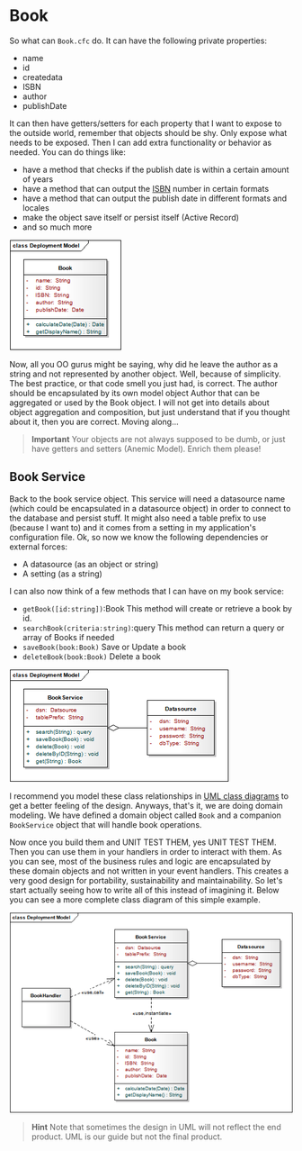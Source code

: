 # Book

So what can `Book.cfc` do. It can have the following private properties: 

* name
* id
* createdata
* ISBN
* author
* publishDate


It can then have getters/setters for each property that I want to expose to the outside world, remember that objects should be shy. Only expose what needs to be exposed. Then I can add extra functionality or behavior as needed. You can do things like:

* have a method that checks if the publish date is within a certain amount of years
* have a method that can output the [ISBN](http://www.amazon.com/exec/obidos/ASIN/) number in certain formats
* have a method that can output the publish date in different formats and locales
* make the object save itself or persist itself (Active Record)
* and so much more

![](../../images/modelguide_book.png)

Now, all you OO gurus might be saying, why did he leave the author as a string and not represented by another object. Well, because of simplicity. The best practice, or that code smell you just had, is correct. The author should be encapsulated by its own model object Author that can be aggregated or used by the Book object. I will not get into details about object aggregation and composition, but just understand that if you thought about it, then you are correct. Moving along...

> **Important** Your objects are not always supposed to be dumb, or just have getters and setters (Anemic Model). Enrich them please! 


## Book Service

Back to the book service object. This service will need a datasource name (which could be encapsulated in a datasource object) in order to connect to the database and persist stuff. It might also need a table prefix to use (because I want to) and it comes from a setting in my application's configuration file. Ok, so now we know the following dependencies or external forces:

* A datasource (as an object or string)
* A setting (as a string)

I can also now think of a few methods that I can have on my book service:

* `getBook([id:string])`:Book This method will create or retrieve a book by id.
* `searchBook(criteria:string)`:query This method can return a query or array of Books if needed
* `saveBook(book:Book)` Save or Update a book
* `deleteBook(book:Book)` Delete a book

![](../../images/modelguide_bookservice.png)


I recommend you model these class relationships in [UML class diagrams](http://www.agilemodeling.com/artifacts/classDiagram.htm) to get a better feeling of the design. Anyways, that's it, we are doing domain modeling. We have defined a domain object called `Book` and a companion `BookService` object that will handle book operations. 

Now once you build them and UNIT TEST THEM, yes UNIT TEST THEM. Then you can use them in your handlers in order to interact with them. As you can see, most of the business rules and logic are encapsulated by these domain objects and not written in your event handlers. This creates a very good design for portability, sustainability and maintainability. So let's start actually seeing how to write all of this instead of imagining it. Below you can see a more complete class diagram of this simple example.

![](../../images/simplemodelclassdiagram.png)

> **Hint** Note that sometimes the design in UML will not reflect the end product.  UML is our guide but not the final product.
